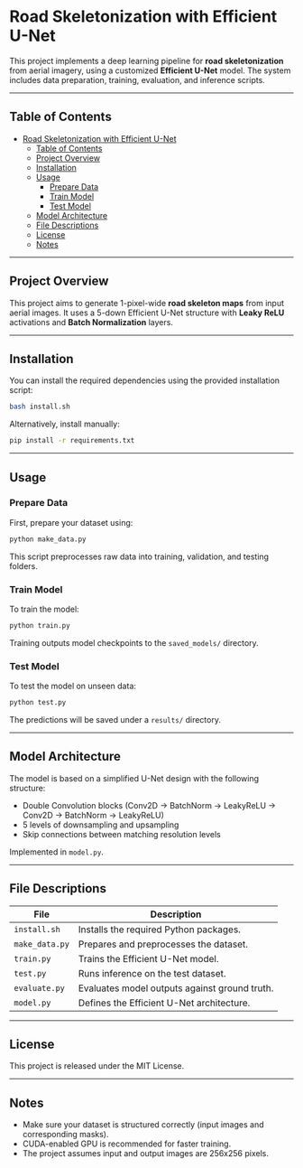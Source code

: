 # Road Skeletonization with Efficient U-Net

This project implements a deep learning pipeline for **road skeletonization** from aerial imagery, using a customized **Efficient U-Net** model. The system includes data preparation, training, evaluation, and inference scripts.

---

## Table of Contents

- [Road Skeletonization with Efficient U-Net](#road-skeletonization-with-efficient-u-net)
  - [Table of Contents](#table-of-contents)
  - [Project Overview](#project-overview)
  - [Installation](#installation)
  - [Usage](#usage)
    - [Prepare Data](#prepare-data)
    - [Train Model](#train-model)
    - [Test Model](#test-model)
  - [Model Architecture](#model-architecture)
  - [File Descriptions](#file-descriptions)
  - [License](#license)
  - [Notes](#notes)

---

## Project Overview

This project aims to generate 1-pixel-wide **road skeleton maps** from input aerial images. It uses a 5-down Efficient U-Net structure with **Leaky ReLU** activations and **Batch Normalization** layers.

---

## Installation

You can install the required dependencies using the provided installation script:

```bash
bash install.sh
```

Alternatively, install manually:

```bash
pip install -r requirements.txt
```

---

## Usage

### Prepare Data

First, prepare your dataset using:

```bash
python make_data.py
```

This script preprocesses raw data into training, validation, and testing folders.

### Train Model

To train the model:

```bash
python train.py
```

Training outputs model checkpoints to the `saved_models/` directory.

### Test Model

To test the model on unseen data:

```bash
python test.py
```

The predictions will be saved under a `results/` directory.

---

## Model Architecture

The model is based on a simplified U-Net design with the following structure:

- Double Convolution blocks (Conv2D -> BatchNorm -> LeakyReLU -> Conv2D -> BatchNorm -> LeakyReLU)
- 5 levels of downsampling and upsampling
- Skip connections between matching resolution levels

Implemented in `model.py`.

---

## File Descriptions

| File           | Description                                   |
| -------------- | --------------------------------------------- |
| `install.sh`   | Installs the required Python packages.        |
| `make_data.py` | Prepares and preprocesses the dataset.        |
| `train.py`     | Trains the Efficient U-Net model.             |
| `test.py`      | Runs inference on the test dataset.           |
| `evaluate.py`  | Evaluates model outputs against ground truth. |
| `model.py`     | Defines the Efficient U-Net architecture.     |

---

## License

This project is released under the MIT License.

---

## Notes

- Make sure your dataset is structured correctly (input images and corresponding masks).
- CUDA-enabled GPU is recommended for faster training.
- The project assumes input and output images are 256x256 pixels.
